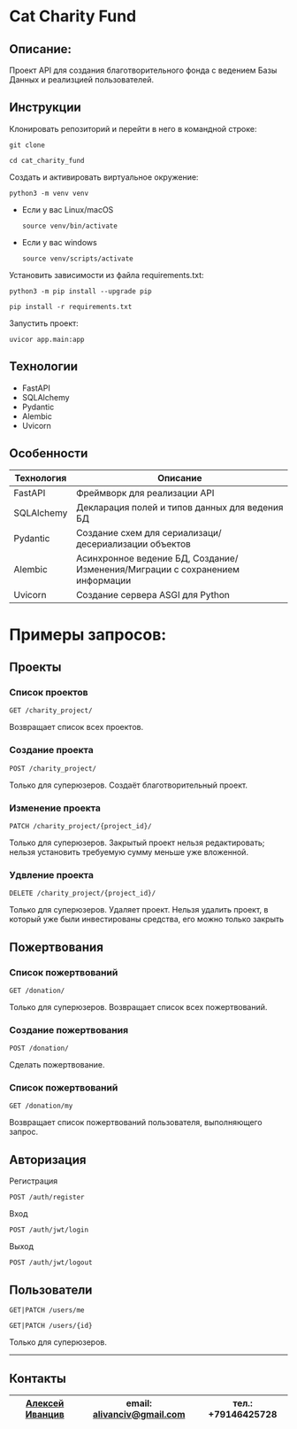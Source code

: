 # Cat Charity Fund


## Описание:

Проект API для создания благотворительного фонда с ведением Базы Данных и реализцией пользователей.

## Инструкции
Клонировать репозиторий и перейти в него в командной строке:

```
git clone 
```

```
cd cat_charity_fund
```

Cоздать и активировать виртуальное окружение:

```
python3 -m venv venv
```

* Если у вас Linux/macOS

    ```
    source venv/bin/activate
    ```

* Если у вас windows

    ```
    source venv/scripts/activate
    ```

Установить зависимости из файла requirements.txt:

```
python3 -m pip install --upgrade pip
```

```
pip install -r requirements.txt
```

Запустить проект:

```
uvicor app.main:app
```

## Технологии
 - FastAPI
 - SQLAlchemy
 - Pydantic
 - Alembic
 - Uvicorn

## Особенности
| Технология | Описание |
| ------ | ------ |
| FastAPI | Фреймворк для реализации API |
| SQLAlchemy | Декларация полей и типов данных для ведения БД |
| Pydantic | Создание схем для сериализаци/десериализации объектов |
| Alembic | Асинхронное ведение БД, Создание/Изменения/Миграции с сохранением информации |
| Uvicorn | Создание сервера ASGI для Python |


# Примеры запросов:

## Проекты

### Список проектов
```
GET /charity_project/
```
Возвращает список всех проектов.

### Создание проекта
```
POST /charity_project/
```
Только для суперюзеров.
Создаёт благотворительный проект.

### Изменение проекта
```
PATCH /charity_project/{project_id}/
```
Только для суперюзеров.
Закрытый проект нельзя редактировать; нельзя установить требуемую сумму меньше уже вложенной.

### Удвление проекта
```
DELETE /charity_project/{project_id}/
```
Только для суперюзеров.
Удаляет проект. Нельзя удалить проект, в который уже были инвестированы средства, его можно только закрыть


## Пожертвования

### Список пожертвований
```
GET /donation/
```
Только для суперюзеров.
Возвращает список всех пожертвований.

### Создание пожертвования
```
POST /donation/
```
Сделать пожертвование.

### Список пожертвований
```
GET /donation/my
```
Возвращает список пожертвований пользователя, выполняющего запрос.

## Авторизация

Регистрация
```
POST /auth/register
```

Вход
```
POST /auth/jwt/login
```

Выход
```
POST /auth/jwt/logout
```

## Пользователи

```
GET|PATCH /users/me
```

```
GET|PATCH /users/{id}
```
Только для суперюзеров.

---
## Контакты
 [Алексей Иванцив](https://github.com/alivanciv) | email: alivanciv@gmail.com |тел.: +79146425728
 ------ | ------ |------  

